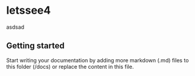 # letssee4

asdsad

## Getting started

Start writing your documentation by adding more markdown (.md) files to this
folder (/docs) or replace the content in this file.